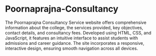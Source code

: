 # Poornaprajna-Consultancy
The Poornaprajna Consultancy Service website offers comprehensive information about the college, the services provided, key objectives, contact details, and consultancy fees. Developed using HTML, CSS, and JavaScript, it features an intuitive interface to assist students with admissions and career guidance. The site incorporates a responsive, interactive design, ensuring smooth navigation across all devices.




